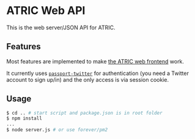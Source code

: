 # ATRIC Web API

This is the web server/JSON API for ATRIC.

## Features

Most features are implemented to make [the ATRIC web frontend][1] work.

It currently uses [`passport-twitter`][2] for authentication (you need a Twitter
account to sign up/in) and the only access is via session cookie.

[1]: ../client/
[2]: https://npmjs.org/package/passport-twitter

## Usage

```sh
$ cd .. # start script and package.json is in root folder
$ npm install
...
$ node server.js # or use forever/pm2
```


